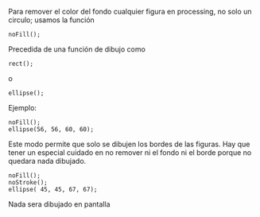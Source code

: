 Para remover el color del fondo cualquier figura en processing, no solo un circulo; usamos la función 

```
noFill();
```
Precedida de una función de dibujo como

```
rect();
```
o 

```
ellipse();
```

Ejemplo:

```
noFill();
ellipse(56, 56, 60, 60);
```
Este modo permite que solo se dibujen los bordes de las figuras. Hay que tener un especial cuidado en no remover ni el fondo ni el borde porque no quedara nada dibujado.

```
noFill();
noStroke();
ellipse( 45, 45, 67, 67);
```

Nada sera dibujado en pantalla
